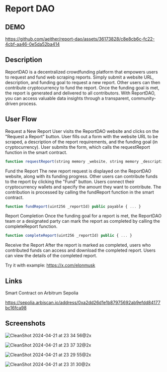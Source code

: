 # Report DAO

## DEMO

https://github.com/aeither/report-dao/assets/36173828/c8e8cb6c-fc22-4cbf-aa46-0e5da52ba414

## Description

ReportDAO is a decentralized crowdfunding platform that empowers users to request and fund web scraping reports. Simply submit a website URL, description, and funding goal to request a new report. Other users can then contribute cryptocurrency to fund the report. Once the funding goal is met, the report is generated and delivered to all contributors. With ReportDAO, you can access valuable data insights through a transparent, community-driven process.

## User Flow

Request a New Report
User visits the ReportDAO website and clicks on the "Request a Report" button.
User fills out a form with the website URL to be scraped, a description of the report requirements, and the funding goal (in cryptocurrency).
User submits the form, which calls the requestReport function in the smart contract.

```js
function requestReport(string memory _website, string memory _description, uint256 _fundingGoal) public { ... }
```

Fund the Report
The new report request is displayed on the ReportDAO website, along with its funding progress.
Other users can contribute funds to the report by clicking the "Fund" button.
Users connect their cryptocurrency wallets and specify the amount they want to contribute.
The contribution is processed by calling the fundReport function in the smart contract.

```js
function fundReport(uint256 _reportId) public payable { ... }
```

Report Completion
Once the funding goal for a report is met, the ReportDAO team or a designated party can mark the report as completed by calling the completeReport function.

```js
function completeReport(uint256 _reportId) public { ... }
```

Receive the Report
After the report is marked as completed, users who contributed funds can access and download the completed report.
Users can view the details of the completed report.

Try it with example: https://x.com/elonmusk

## Links

Smart Contract on Arbitrum Sepolia

https://sepolia.arbiscan.io/address/0xa2dd26d1e1b87975692ab9efdd84177bc16fca98

## Screenshots

![CleanShot 2024-04-21 at 23 34 56@2x](https://github.com/aeither/report-dao/assets/36173828/8d26950c-5a16-4502-8d3e-7e0539a9a7a8)

![CleanShot 2024-04-21 at 23 37 32@2x](https://github.com/aeither/report-dao/assets/36173828/8723d712-0f9a-4459-a6df-22264b843212)

![CleanShot 2024-04-21 at 23 29 55@2x](https://github.com/aeither/report-dao/assets/36173828/d2395d95-886b-481f-9f68-98cfc57237f8)

![CleanShot 2024-04-21 at 23 31 30@2x](https://github.com/aeither/report-dao/assets/36173828/c2259e8d-dcc4-47b1-a002-d294cb0316d8)


